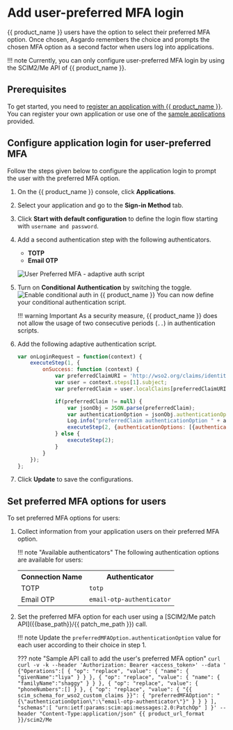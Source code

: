 # Add user-preferred MFA login

{{ product_name }} users have the option to select their preferred MFA option. Once chosen, Asgardo remembers the choice and prompts the chosen MFA option as a second factor when users log into applications.

!!! note
    Currently, you can only configure user-preferred MFA login by using the SCIM2/Me API of {{ product_name }}.

## Prerequisites
To get started, you need to [register an application with {{ product_name }}]({{base_path}}/guides/applications/). You can register your own application or use one of the [sample applications]({{base_path}}/get-started/try-samples/) provided.

## Configure application login for user-preferred MFA

Follow the steps given below to configure the application login to prompt the user with the preferred MFA option.

1. On the {{ product_name }} console, click **Applications**.
2. Select your application and go to the **Sign-in Method** tab.
3. Click **Start with default configuration** to define the login flow starting with `username and password`.
4. Add a second authentication step with the following authenticators.

    - **TOTP**
    - **Email OTP**
    <!--- **SMS OTP**-->

    ![User Preferred MFA - adaptive auth script]({{base_path}}/assets/img/guides/conditional-auth/user-preferred-mfa-option.png)

5. Turn on **Conditional Authentication** by switching the toggle.
    ![Enable conditional auth in {{ product_name }}]({{base_path}}/assets/img/guides/conditional-auth/enable-conditional-auth.png)
    You can now define your conditional authentication script.

    !!! warning Important
            As a security measure, {{ product_name }} does not allow the usage of two consecutive periods (`..`) in authentication scripts.

6. Add the following adaptive authentication script.
    ```js
    var onLoginRequest = function(context) {
        executeStep(1, {
            onSuccess: function (context) {
                var preferredClaimURI = 'http://wso2.org/claims/identity/preferredMFAOption';
                var user = context.steps[1].subject;
                var preferredClaim = user.localClaims[preferredClaimURI];
    
                if(preferredClaim != null) {  
                    var jsonObj = JSON.parse(preferredClaim);
                    var authenticationOption = jsonObj.authenticationOption;
                    Log.info("preferredClaim authenticationOption " + authenticationOption); 
                    executeStep(2, {authenticationOptions: [{authenticator: authenticationOption}]}, {});
                } else {
                    executeStep(2);
                }
            }
        });  
    };
    ```

7. Click **Update** to save the configurations.

## Set preferred MFA options for users

To set preferred MFA options for users:

1. Collect information from your application users on their preferred MFA option.

    !!! note "Available authenticators"
        The following authentication options are available for users:
        <table>
            <tr>
                <th>Connection Name</th>
                <th>Authenticator</th>
            </tr>
            <tr>
                <td>TOTP</td>
                <td><code>totp</code></td>
            </tr>
            <tr>
                <td>Email OTP</td>
                <td><code>email-otp-authenticator</code></td>
            </tr>
            <!--<tr>
                <td>SMS OTP</td>
                <td><code>SMSOTP</code></td>
            </tr>-->
        </table>

2. Set the preferred MFA option for each user using a [SCIM2/Me patch API]({{base_path}}/{{ patch_me_path }}) call.

    !!! note
        Update the `preferredMFAOption.authenticationOption` value for each user according to their choice in step 1.


    ??? note "Sample API call to add the user's preferred MFA option"
        ```curl
        curl -v -k --header
        'Authorization: Bearer <access_token>'
        --data '
            {"Operations":[
                {
                    "op": "replace",
                    "value": {
                        "name": {
                            "givenName":"liya"
                        }
                    }
                },
                {
                    "op": "replace",
                    "value": {
                        "name": {
                            "familyName":"shaggy"
                        }
                    }
                },
                {
                    "op": "replace",
                    "value": {
                        "phoneNumbers":[]
                    }
                },
                {
                    "op": "replace",
                    "value": {
                        "{{ scim_schema_for_wso2_custom_claims }}": {
                            "preferredMFAOption": "{\"authenticationOption\":\"email-otp-authenticator\"}"
                        }
                    }
                }
            ],
            "schemas":[
                "urn:ietf:params:scim:api:messages:2.0:PatchOp"
            ]
        }'
        --header "Content-Type:application/json" {{ product_url_format }}/scim2/Me
        ```
